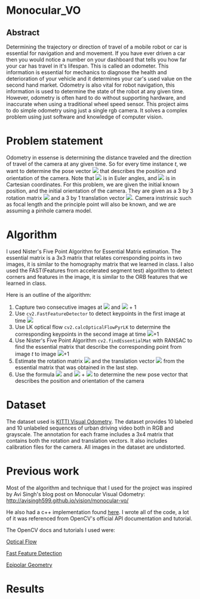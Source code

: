 # Monocular_VO
## Abstract

Determining the trajectory or direction of travel of a mobile robot or car is essential for navigation and and movement. If you have ever driven a car then you would notice a number on your dashboard that tells you how far your car has travel in it's lifespan. This is called an odometer. This information is essential for mechanics to diagnose the health and deterioration of your vehicle and it determines your car's used value on the second hand market. Odometry is also vital for robot navigation, this information is used to determine the state of the robot at any given time. However, odometry is often hard to do without supporting hardware, and inaccurate when using a traditional wheel speed sensor. This project aims to do simple odometry using just a single rgb camera. It solves a complex problem using just software and knowledge of computer vision. 

# Problem statement

Odometry in essense is determining the distance traveled and the direction of travel of the camera at any given time. So for every time instance $t$, we want to determine the pose vector <img src="https://render.githubusercontent.com/render/math?math=[x^{t} y^{t} z^{t} \alpha^{t} \beta^{t} \gamma^{t}]"> that describes the position and orientation of the camera. Note that <img src="https://render.githubusercontent.com/render/math?math=\alpha^{t}, \beta^{t}, \gamma^{t}"> is in Euler angles, and <img src="https://render.githubusercontent.com/render/math?math=x^{t}, y^{t}, z^{t}"> is in Cartesian coordinates. For this problem, we are given the initial known position, and the initial orientation of the camera. They are given as a 3 by 3 rotation matrix <img src="https://render.githubusercontent.com/render/math?math=R_{pos}"> and a 3 by 1 translation vector <img src="https://render.githubusercontent.com/render/math?math=t_{pos}">. Camera instrinsic such as focal length and the principle point will also be known, and we are assuming a pinhole camera model. 

# Algorithm

I used Nister's Five Point Algorithm for Essential Matrix estimation. The essential matrix is a 3x3 matrix that relates corresponding points in two images, it is similar to the homography matrix that we learned in class. I also used the FAST(Features from accelerated segment test) algorithm to detect corners and features in the image, it is similar to the ORB features that we learned in class. 

Here is an outline of the algorithm:

1. Capture two consecutive images at <img src="https://render.githubusercontent.com/render/math?math=t"> and <img src="https://render.githubusercontent.com/render/math?math=t"> + 1
2. Use `cv2.FastFeatureDetector` to detect keypoints in the first image at time <img src="https://render.githubusercontent.com/render/math?math=t">
3. Use LK optical flow `cv2.calcOpticalFlowPyrLK` to determine the corresponding keypoints in the second image at time <img src="https://render.githubusercontent.com/render/math?math=t">+1 
4. Use Nister's Five Point Algorithm `cv2.findEssentialMat` with RANSAC to find the essential matrix that describe the corresponding point from image $t$ to image <img src="https://render.githubusercontent.com/render/math?math=t">+1 
5. Estimate the rotation matrix <img src="https://render.githubusercontent.com/render/math?math=R"> and the translation vector <img src="https://render.githubusercontent.com/render/math?math=t"> from the essential matrix that was obtained in the last step.
6. Use the formula <img src="https://render.githubusercontent.com/render/math?math=R_{pos}^{t+1} = RR_{pos}^{t}"> and <img src="https://render.githubusercontent.com/render/math?math=t_{pos}^{t+1} = t_{pos}^{t}"> + <img src="https://render.githubusercontent.com/render/math?math=tR_{pos}"> to determine the new pose vector that describes the position and orientation of the camera

# Dataset

The dataset used is [KITTI Visual Odometry](http://www.cvlibs.net/datasets/kitti/eval_odometry.php). The dataset provides 10 labeled and 10 unlabeled sequences of urban driving video both in RGB and grayscale. The annotation for each frame includes a 3x4 matrix that contains both the rotation and translation vectors. It also includes calibration files for the camera. All images in the dataset are undistorted.

# Previous work

Most of the algorithm and technique that I used for the project was inspired by Avi Singh's blog post on Monocular Visual Odometry: http://avisingh599.github.io/vision/monocular-vo/ 

He also had a c++ implementation found [here](https://github.com/avisingh599/mono-vo). I wrote all of the code, a lot of it was referenced from OpenCV's official API documentation and tutorial. 

The OpenCV docs and tutorials I used were:

[Optical Flow](https://docs.opencv.org/3.4/d4/dee/tutorial_optical_flow.html)

[Fast Feature Detection](https://docs.opencv.org/3.4/df/d0c/tutorial_py_fast.html)

[Epipolar Geometry](https://docs.opencv.org/3.4/da/de9/tutorial_py_epipolar_geometry.html)

# Results

